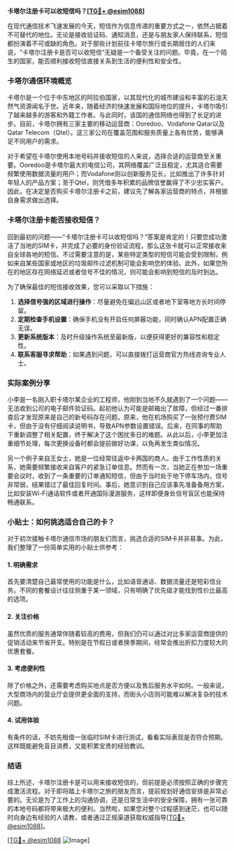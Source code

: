 **卡塔尔注册卡可以收短信吗？[[TG💪+ @esim1088](https://t.me/s/esim1088)]**

在现代通信技术飞速发展的今天，短信作为信息传递的重要方式之一，依然占据着不可替代的地位。无论是接收验证码、通知消息，还是与朋友家人保持联系，短信都扮演着不可或缺的角色。对于那些计划前往卡塔尔旅行或长期居住的人们来说，“卡塔尔注册卡是否可以收短信”无疑是一个备受关注的问题。毕竟，在一个陌生的国家，能否顺利接收短信直接关系到生活的便利性和安全性。

### 卡塔尔通信环境概览

卡塔尔是一个位于中东地区的阿拉伯国家，以其现代化的城市建设和丰富的石油天然气资源闻名于世。近年来，随着经济的快速发展和国际地位的提升，卡塔尔吸引了越来越多的游客和外籍工作者。与此同时，该国的通信网络也得到了长足的进步。目前，卡塔尔拥有三家主要的移动运营商：Ooredoo、Vodafone Qatar以及Qatar Telecom（Qtel）。这三家公司在覆盖范围和服务质量上各有优势，能够满足不同用户的需求。

对于希望在卡塔尔使用本地号码并接收短信的人来说，选择合适的运营商至关重要。Ooredoo是卡塔尔最大的电信公司，其网络覆盖广泛且稳定，尤其适合需要频繁使用数据流量的用户；而Vodafone则以创新服务见长，比如推出了许多针对年轻人的产品方案；至于Qtel，则凭借多年积累的品牌信誉赢得了不少忠实客户。因此，在决定是否购买卡塔尔注册卡之前，建议先了解各家运营商的特点，并根据自身需求做出选择。

### 卡塔尔注册卡能否接收短信？

回到最初的问题——“卡塔尔注册卡可以收短信吗？”答案是肯定的！只要您成功激活了当地的SIM卡，并完成了必要的身份验证流程，那么这张卡就可以正常接收来自全球各地的短信。不过需要注意的是，某些特定类型的短信可能会受到限制，例如来自某些国家或地区的垃圾邮件过滤机制可能会影响您的体验。此外，如果您所在的地区存在网络延迟或者信号不佳的情况，则可能会影响到短信的及时到达。

为了确保最佳的短信接收效果，您可以采取以下措施：
1. **选择信号强的区域进行操作**：尽量避免在偏远山区或者地下室等地方长时间停留。
2. **定期检查手机设置**：确保手机没有开启任何屏蔽功能，同时确认APN配置正确无误。
3. **更新系统版本**：及时升级操作系统至最新版，以便获得更好的兼容性和稳定性。
4. **联系客服寻求帮助**：如果遇到问题，可以直接拨打运营商官方热线咨询专业人士。

### 实际案例分享

小李是一名刚入职卡塔尔某企业的工程师，他刚到当地不久就遇到了一个问题——无法收到公司的电子邮件验证码。起初他认为可能是邮箱出了故障，但经过一番排查后才发现原来是自己的新号码存在问题。原来，他在机场购买了一张预付费SIM卡，但由于没有仔细阅读说明书，导致APN参数设置错误。后来，在同事的帮助下重新调整了相关配置，终于解决了这个困扰多日的难题。从此以后，小李更加注重细节处理，每次更换设备时都会提前做好功课，以免再发生类似情况。

另一个例子来自王女士，她是一位经常往返中卡两国的商人。由于工作性质的关系，她需要频繁接收来自客户的紧急订单信息。然而有一次，当她正在参加一场重要会议时，收到了一条重要的订单通知短信，但由于当时处于地下停车场内，信号非常弱，结果错过了最佳回复时间。事后，她意识到自己应该事先准备备用方案，比如安装Wi-Fi通话软件或者开通国际漫游服务，这样即便身处信号盲区也能保持畅通联系。

### 小贴士：如何挑选适合自己的卡？

对于初次接触卡塔尔通信市场的朋友们而言，挑选合适的SIM卡并非易事。为此，我们整理了一份简单实用的小贴士供参考：

#### 1. 明确需求
首先要清楚自己最常使用的功能是什么，比如语音通话、数据流量还是短彩信业务。不同的套餐设计往往侧重于某一领域，只有明确了优先级才能找到性价比最高的选项。

#### 2. 关注价格
虽然优质的服务通常伴随着较高的费用，但我们仍可以通过对比多家运营商提供的促销活动来节省开支。特别是在节假日或者换季期间，经常会推出折扣力度较大的优惠套餐。

#### 3. 考虑便利性
除了价格之外，还需要考虑购买地点是否方便以及售后服务水平如何。一般来说，大型商场内的营业厅会提供更全面的支持，而街头小店则可能难以解决复杂的技术问题。

#### 4. 试用体验
有条件的话，不妨先租借一张临时SIM卡进行测试，看看实际表现是否符合预期。这样既能避免盲目消费，又能积累宝贵的经验教训。

### 结语

综上所述，卡塔尔注册卡是可以用来接收短信的，但前提是必须按照正确的步骤完成激活流程。对于即将踏上卡塔尔之旅的朋友而言，提前规划好通信安排是非常必要的。无论是为了工作上的沟通协调，还是日常生活中的安全保障，拥有一张可靠的本地号码都将带来极大的便利。当然啦，如果您对整个过程感到迷茫，也可以随时向身边有经验的人请教，或者通过正规渠道获取权威指导[[TG💪+ @esim1088](https://t.me/s/esim1088)]。

[[TG💪+ @esim1088](https://t.me/s/esim1088) ![Image](https://i.postimg.cc/4NQfJmqS/Snipaste-2025-05-13-00-14-12.png)]